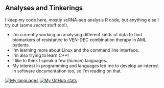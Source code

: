 ## Analyses and Tinkerings

I keep my code here, mostly scRNA-seq analysis R code, but anything else I try out (some *secret* stuff too!).

- I'm currently working on analysing different kinds of data to find biomarkers of resistance to VEN-DEC combination therapy in AML patients.
- I'm learning more about Linux and the command line interface.
- I'm also trying to learn C++!
- I like to think I speak a few (human) languages.
- My interest in programming and languages led me to develop an interest in software documentation too, so I'm reading on that.


[![My languages](https://github-readme-stats.vercel.app/api/top-langs?username=amkhasawneh&theme=dracula&show_icons=true)](https://github.com/amkhasawneh)  [![My GitHub stats](https://github-readme-stats.vercel.app/api?username=amkhasawneh&theme=algolia&show_icons=true)](https://github.com/amkhasawneh)	